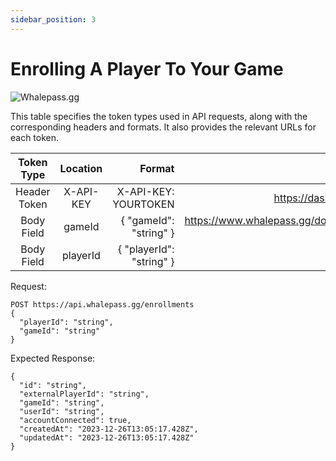 ```yaml
---
sidebar_position: 3
---
```

# Enrolling A Player To Your Game

![Whalepass.gg](https://i.imgur.com/zwUqWaS.png)

This table specifies the token types used in API requests, along with the corresponding headers and formats. It also provides the relevant URLs for each token.

| Token Type   | Location         | Format                               | Where To Find                                                       |
|:------------:|:----------------:|--------------------------------------:|-------------------------------------------------------------------:|
| Header Token | X-API-KEY        | X-API-KEY: YOURTOKEN                 | https://dashboard.whalepass.gg/api-key                              |
| Body Field   | gameId           | { "gameId": "string" }               | https://www.whalepass.gg/documentation/tutorial#finding-your-game-id|
| Body Field   | playerId         | { "playerId": "string" }             | Provided by the user                                                |

Request:
```http
POST https://api.whalepass.gg/enrollments
{
  "playerId": "string", 
  "gameId": "string" 
}
```
Expected Response:
```http
{
  "id": "string",
  "externalPlayerId": "string",
  "gameId": "string",
  "userId": "string",
  "accountConnected": true,
  "createdAt": "2023-12-26T13:05:17.428Z",
  "updatedAt": "2023-12-26T13:05:17.428Z"
}
```
